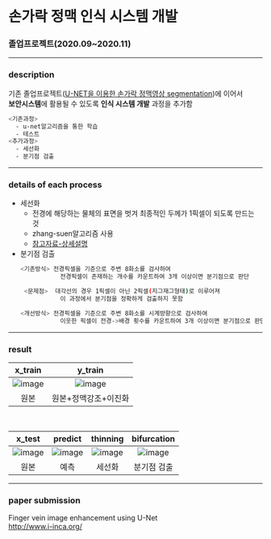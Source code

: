 # 손가락 정맥 인식 시스템 개발

### 졸업프로젝트(2020.09~2020.11)
--------
### description
기존 졸업프로젝트([U-NET을 이용한 손가락 정맥영상 segmentation](https://github.com/sohyeon98720/deepLearning_UNET))에 이어서 <br> **보안시스템**에 활용될 수 있도록 **인식 시스템 개발** 과정을 추가함

```sh
<기존과정>
  - u-net알고리즘을 통한 학습
  - 테스트
<추가과정>
  - 세선화
  - 분기점 검출
```

-----------
### details of each process
- 세선화
    - 전경에 해당하는 물체의 표면을 벗겨 최종적인 두께가 1픽셀이 되도록 만드는 것
    - zhang-suen알고리즘 사용
    - [참고자료-상세설명](http://blog.daum.net/ontologicallearning/6545339)
- 분기점 검출
  ```sh
  <기존방식> 전경픽셀을 기준으로 주변 8화소를 검사하여
             전경픽셀이 존재하는 개수를 카운트하여 3개 이상이면 분기점으로 판단
  ```
  ```sh     
   <문제점>  대각선의 경우 1픽셀이 아닌 2픽셀(지그재그형태)로 이루어져
             이 과정에서 분기점을 정확하게 검출하지 못함
  ```
  ```sh
  <개선방식> 전경픽셀을 기준으로 주변 8화소를 시계방향으로 검사하여
             이웃한 픽셀이 전경->배경 횟수를 카운트하여 3개 이상이면 분기점으로 판단
  ```

------------
### result
|x_train|y_train|
|:--:|:--:|
|![image](https://user-images.githubusercontent.com/47767202/101986472-519ce400-3cd1-11eb-9a43-040be2b1606d.png)|![image](https://user-images.githubusercontent.com/47767202/101986486-68433b00-3cd1-11eb-868e-9836d9afd1e4.png)|
|원본|원본+정맥강조+이진화|
<br>

x_test|predict|thinning|bifurcation|
|:--:|:--:|:--:|:--:|
![image](https://user-images.githubusercontent.com/47767202/101986504-7d1fce80-3cd1-11eb-986d-b8c5078192d9.png)|![image](https://user-images.githubusercontent.com/47767202/101986512-8741cd00-3cd1-11eb-82d2-e4e11ee1d45f.png)|![image](https://user-images.githubusercontent.com/47767202/101986524-988ad980-3cd1-11eb-9723-1d16591392f5.png)|![image](https://user-images.githubusercontent.com/47767202/101986528-a17bab00-3cd1-11eb-8405-de2b4d87f9dd.png)|
|원본|예측|세선화|분기점 검출|


--------------
### paper submission
Finger vein image enhancement using U-Net <br>
http://www.i-inca.org/
